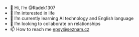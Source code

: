 - 👋 Hi, I’m @Radek1307
- 👀 I’m interested in life 
- 🌱 I’m currently learning AI technology and English language 
- 💞️ I’m looking to collaborate on relationships 
- 📫 How to reach me epsy@seznam.cz

<!---
Radek1307/Radek1307 is a ✨ special ✨ repository because its `README.md` (this file) appears on your GitHub profile.
You can click the Preview link to take a look at your changes.
--->
